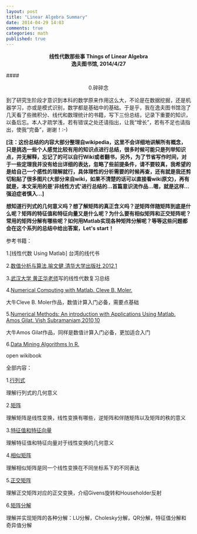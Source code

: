 ```yaml
---
layout: post
title: "Linear Algebra Summary"
date: 2014-04-29 14:03
comments: true
categories: math
published: true
---
```


**<center>线性代数那些事 Things of Linear Algebra</center>**
**<center>逸夫图书馆, 2014/4/27</center>**

####<center>0.碎碎念</center>

到了研究生阶段才意识到本科的数学原来作用这么大，不论是在数据挖掘，还是机器学习，亦或是模式识别，数学都是基础中的基础。于是乎，我在逸夫图书馆泡了几天看了些微积分、线代和数理统计的书籍，写下三份总结，记录下重要的知识，以备后忘。本人才疏学浅，若有错误之处还请指出，让我“增长”，若有不足也请指出，使我“完备”，谢谢！:-)

**[注：这份总结的内容大部分整理自wikipedia，这里不会详细地讲解所有概念，只是挑选一些个人感觉比较有用的知识点进行总结，很多时候可能只是列举知识点，并无解释，忘记了的可以自行Wiki或者翻书，另外，为了节省写作时间，对于一些定理我并没有给出详细的表达，忽略了些前提条件，请不要较真，我希望的是给自己一个感性的理解就行，具体理性的分析需要的时候再查，还有就是我还剪切粘贴了很多图片(大部分来自wiki，如果不清楚的话可以直接看wiki原文)，再有就是，本文采用的是'非线性方式'进行总结的...首篇意识流作品...嗯，就是这样...强迫症者慎入...]**

**想知道行列式的几何意义吗？想了解矩阵的真正含义吗？逆矩阵伴随矩阵到底是什么呢？矩阵的特征值和特征向量又是什么呢？为什么要有相似矩阵和正交矩阵呢？常用的矩阵分解有哪些呢？如何用Matlab实现各种矩阵分解呢？等等这些问题都会在这个系列的总结中给出答案，Let's start！**

参考书籍：

1.[线性代数 Using Matlab] 台湾的线代书

2.[数值分析与算法,喻文健,清华大学出版社,2012,1](http://book.douban.com/subject/7161824/)

3.[武汉大学 黄正华老师](http://aff.whu.edu.cn/huangzh/)写的线性代数复习总结

4.[Numerical Computing with Matlab. Cleve B. Moler.](http://www.mathworks.cn/moler/) 

大牛Cleve B. Moler作品，数值计算入门必备，需要点基础

5.[Numerical Methods: An introduction with Applications Using Matlab. Amos Gilat. Vish Subramaniam,2010,10](http://as.wiley.com/WileyCDA/WileyTitle/productCd-EHEP001929.html) 

大牛Amos Gilat作品，同样是数值计算入门必备，更加适合入门

6.[Data Mining Algorithms In R.](http://en.wikibooks.org/w/index.php?title=Data_Mining_Algorithms_In_R&stable=1)

open wikibook

全部内容：

1.[行列式](http://hujiaweibujidao.github.io/blog/2014/04/29/linearalgebra-summary-1/) 

理解行列式的几何意义

2.[矩阵](http://hujiaweibujidao.github.io/blog/2014/04/29/linearalgebra-summary-2/) 

理解矩阵是线性变换，线性变换有哪些，逆矩阵和伴随矩阵以及矩阵的秩的意义
 
3.[特征值和特征向量](http://hujiaweibujidao.github.io/blog/2014/04/29/linearalgebra-summary-3/) 

理解特征值和特征向量对于线性变换的几何意义

4.[相似矩阵](http://hujiaweibujidao.github.io/blog/2014/04/29/linearalgebra-summary-4/) 

理解相似矩阵是同一个线性变换在不同坐标系下的不同表达

5.[正交矩阵](http://hujiaweibujidao.github.io/blog/2014/04/29/linearalgebra-summary-5/) 

理解正交矩阵对应的正交变换，介绍Givens旋转和Householder反射

6.[矩阵分解](http://hujiaweibujidao.github.io/blog/2014/04/29/linearalgebra-summary-6/) 

理解并实现矩阵的各种分解：LU分解，Cholesky分解，QR分解，特征值分解和奇异值分解

[book]: http://hujiaweibujidao.github.io/files/linear_algebra_huangzhenghua.pdf



